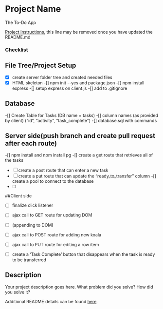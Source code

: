 # Project Name

The To-Do App

[Project Instructions](./INSTRUCTIONS.md), this line may be removed once you have updated the README.md

### Checklist

## File Tree/Project Setup
-[x] create server folder tree and created needed files
-[x] HTML skeleton
-[] npm init --yes and package.json
-[] npm install express
-[] setup express on client.js
-[] add to .gitignore

## Database
-[] Create Table for Tasks (DB name = tasks)
-[] column names (as provided by client) (“id”, “activity”, "task_complete")
-[] database.sql with commands

## Server side(push branch and create pull request after each route)
-[] npm install and npm install pg 
-[] create a get route that retrieves all of the tasks 
-[ ] create a post route that can enter a new task
-[ ] create a put route that can update the “ready_to_transfer” column
-[] create a pool to connect to the database
-[ ]

##Client side
-[ ] finalize click listener
-[ ] ajax call to GET route for updating DOM
-[ ] (appending to DOM)
-[ ] ajax call to POST route for adding new koala
-[ ] ajax call to PUT route for editing a row item
-[ ] create a ‘Task Complete’ button that disappears when the task is ready to be transferred 


## Description

Your project description goes here. What problem did you solve? How did you solve it?

Additional README details can be found [here](https://github.com/PrimeAcademy/readme-template/blob/master/README.md).
